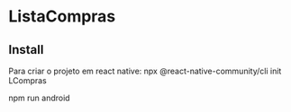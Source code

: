 # ListaCompras
## Install
Para criar o projeto em react native:
npx @react-native-community/cli init LCompras

npm run android